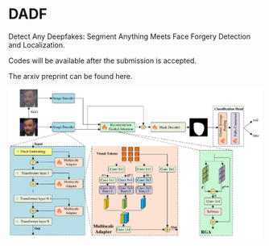 # DADF
Detect Any Deepfakes: Segment Anything Meets Face Forgery Detection and Localization.

Codes will be available after the submission is accepted.

The arxiv preprint can be found here.


![image](https://github.com/laiyingxin2/DADF/blob/main/content.png)

